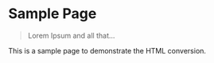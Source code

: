# Sample Page

> Lorem Ipsum and all that...

This is a sample page to demonstrate the HTML conversion.